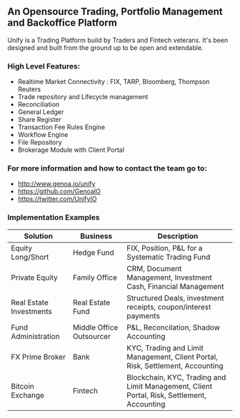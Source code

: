 ## An Opensource Trading, Portfolio Management and Backoffice Platform

Unify is a Trading Platform build by Traders and Fintech veterans. It's been designed and built from the ground up to be open and extendable.

### High Level Features:
* Realtime Market Connectivity : FIX, TARP, Bloomberg, Thompson Reuters
* Trade repository and Lifecycle management
* Reconciliation
* General Ledger
* Share Register
* Transaction Fee Rules Engine
* Workflow Engine
* File Repository
* Brokerage Module with Client Portal

### For more information and how to contact the team go to:
* http://www.genoa.io/unify
* https://github.com/GenoaIO
* https://twitter.com/UnifyIO

### Implementation Examples
Solution | Business | Description
-------- | -------- | -----------
Equity Long/Short | Hedge Fund | FIX, Position, P&L for a Systematic Trading Fund
Private Equity | Family Office | CRM, Document Management, Investment Cash, Financial Management
Real Estate Investments | Real Estate Fund | Structured Deals, investment receipts, coupon/interest payments
Fund Administration | Middle Office Outsourcer | P&L, Reconcilation, Shadow Accounting
FX Prime Broker | Bank | KYC, Trading and Limit Management, Client Portal, Risk, Settlement, Accounting
Bitcoin Exchange | Fintech | Blockchain, KYC, Trading and Limit Management, Client Portal, Risk, Settlement, Accounting
